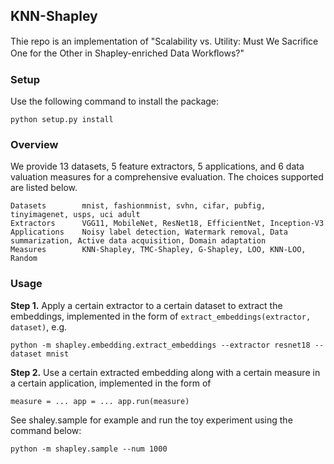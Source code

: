 ## KNN-Shapley

Thie repo is an implementation of "Scalability vs. Utility: Must We Sacriﬁce One for the Other in Shapley-enriched Data Workﬂows?"

### Setup

Use the following command to install the package:

```
python setup.py install
```

### Overview

We provide 13 datasets, 5 feature extractors, 5 applications, and 6 data valuation measures for a comprehensive evaluation. The choices supported are listed below. 

```
Datasets        mnist, fashionmnist, svhn, cifar, pubfig, tinyimagenet, usps, uci adult
Extractors      VGG11, MobileNet, ResNet18, EfficientNet, Inception-V3
Applications    Noisy label detection, Watermark removal, Data summarization, Active data acquisition, Domain adaptation
Measures        KNN-Shapley, TMC-Shapley, G-Shapley, LOO, KNN-LOO, Random
```

### Usage

**Step 1.** Apply a certain extractor to a certain dataset to extract the embeddings, implemented in the form of ``extract_embeddings(extractor, dataset)``, e.g.

``
python -m shapley.embedding.extract_embeddings --extractor resnet18 --dataset mnist
``

**Step 2.** Use a certain extracted embedding along with a certain measure in a certain application, implemented in the form of 

``
measure = ...
app = ...
app.run(measure)
``

See shaley.sample for example and run the toy experiment using the command below:

``
python -m shapley.sample --num 1000
``
